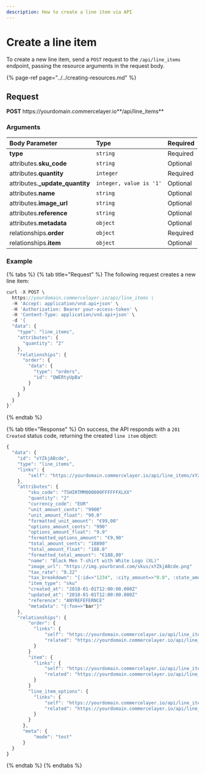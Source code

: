 ```yaml
---
description: How to create a line item via API
---
```


# Create a line item

To create a new line item, send a `POST` request to the `/api/line_items` endpoint, passing the resource arguments in the request body.

{% page-ref page="../../creating-resources.md" %}

## Request

**POST** https://<i></i>yourdomain.commercelayer.io**/api/line_items**

### Arguments

| Body Parameter | Type | Required |
| :--- | :--- | :--- |
| **type** | `string` | Required |
| attributes.**sku_code** | `string` | Optional |
| attributes.**quantity** | `integer` | Required |
| attributes.**_update_quantity** | `integer, value is '1'` | Optional |
| attributes.**name** | `string` | Optional |
| attributes.**image_url** | `string` | Optional |
| attributes.**reference** | `string` | Optional |
| attributes.**metadata** | `object` | Optional |
| relationships.**order** | `object` | Required |
| relationships.**item** | `object` | Optional |

### Example

{% tabs %}
{% tab title="Request" %}
The following request creates a new line item:

```javascript
curl -X POST \
  https://yourdomain.commercelayer.io/api/line_items \
  -H 'Accept: application/vnd.api+json' \
  -H 'Authorization: Bearer your-access-token' \
  -H 'Content-Type: application/vnd.api+json' \
  -d '{
  "data": {
    "type": "line_items",
    "attributes": {
      "quantity": "2"
    },
    "relationships": {
      "order": {
        "data": {
          "type": "orders",
          "id": "QWERtyUpBa"
        }
      }
    }
  }
}'
```
{% endtab %}

{% tab title="Response" %}
On success, the API responds with a `201 Created` status code, returning the created `line item` object:

```javascript
{
  "data": {
    "id": "xYZkjABcde",
    "type": "line_items",
    "links": {
        "self": "https://yourdomain.commercelayer.io/api/line_items/xYZkjABcde"
    },
    "attributes": {
        "sku_code": "TSHIRTMM000000FFFFFFXLXX"
        "quantity": "2"
        "currency_code": "EUR"
        "unit_amount_cents": "9900"
        "unit_amount_float": "99.0"
        "formatted_unit_amount": "€99,00"
        "options_amount_cents": "990"
        "options_amount_float": "9.9"
        "formatted_options_amount": "€9,90"
        "total_amount_cents": "18800"
        "total_amount_float": "188.0"
        "formatted_total_amount": "€188,00"
        "name": "Black Men T-shirt with White Logo (XL)"
        "image_url": "https://img.yourbrand.com/skus/xYZkjABcde.png"
        "tax_rate": "0.22"
        "tax_breakdown": "{:id=>"1234", :city_amount=>"0.0", :state_amount=>6.6, :city_tax_rate=>0.0, :county_amount=>2.78, :taxable_amount=>139.0, :county_tax_rate=>0.02, :tax_collectable=>10.08, :special_tax_rate=>0.005, :combined_tax_rate=>0.0725, :city_taxable_amount=>0.0, :state_sales_tax_rate=>0.0475, :state_taxable_amount=>139.0, :county_taxable_amount=>139.0, :special_district_amount=>0.7, :special_district_taxable_amount=>139.0}"
        "item_type": "sku"
        "created_at": "2018-01-01T12:00:00.000Z"
        "updated_at": "2018-01-01T12:00:00.000Z"
        "reference": "ANYREFEFERNCE"
        "metadata": "{:foo=>"bar"}"
    },
    "relationships": {
        "order": {
          "links": {
              "self": "https://yourdomain.commercelayer.io/api/line_items/xYZkjABcde/relationships/order",
              "related": "https://yourdomain.commercelayer.io/api/line_items/xYZkjABcde/order"
          }
        }
        "item": {
          "links": {
              "self": "https://yourdomain.commercelayer.io/api/line_items/xYZkjABcde/relationships/item",
              "related": "https://yourdomain.commercelayer.io/api/line_items/xYZkjABcde/item"
          }
        }
        "line_item_options": {
          "links": {
              "self": "https://yourdomain.commercelayer.io/api/line_items/xYZkjABcde/relationships/line_item_options",
              "related": "https://yourdomain.commercelayer.io/api/line_items/xYZkjABcde/line_item_options"
          }
        }
      },
      "meta": {
          "mode": "test"
      }
  }
}
```
{% endtab %}
{% endtabs %}
